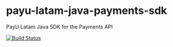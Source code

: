 # payu-latam-java-payments-sdk
PayU Latam Java SDK for the Payments API

[![Build Status](https://travis-ci.org/developers-payu-latam/payu-latam-java-payments-sdk.svg?branch=master)](https://travis-ci.org/developers-payu-latam/payu-latam-java-payments-sdk)